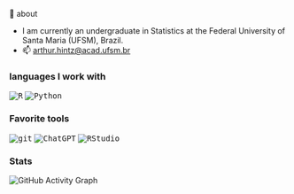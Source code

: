 🚀 about

- I am currently an undergraduate in Statistics at the Federal University of Santa Maria (UFSM), Brazil.
- 📫 arthur.hintz@acad.ufsm.br

### languages I work with
<kbd>![R](https://img.shields.io/badge/R-276DC3?style=for-the-badge&logo=r&logoColor=white)</kbd>
<kbd>![Python](https://img.shields.io/badge/python-3670A0?style=for-the-badge&logo=python&logoColor=ffdd54)</kbd>

### Favorite tools
<kbd>![git](https://img.shields.io/badge/git-%23F05033.svg?style=for-the-badge&logo=git&logoColor=white)</kbd>
<kbd>![ChatGPT](https://img.shields.io/badge/chatGPT-74aa9c?style=for-the-badge&logo=openai&logoColor=white)</kbd>
<kbd>![RStudio](https://img.shields.io/badge/RStudio-4285F4?style=for-the-badge&logo=rstudio&logoColor=white)</kbd>

### Stats
![GitHub Activity Graph](https://github-readme-activity-graph.vercel.app/graph?username=arthurhintz&theme=react-dark)
